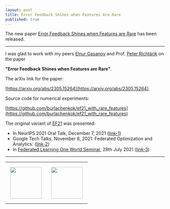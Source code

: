 ```yaml
---
layout: post
title: Error Feedback Shines when Features Are Rare
published: true
---
```


The new paper [Error Feedback Shines when Features are Rare](https://arxiv.org/abs/2305.15264) has been released.

---

I was glad to work with my peers [Elnur Gasanov](https://elnurgasanov.com/) and Prof. [Peter Richtárik](https://richtarik.org/) on the paper 

**"Error Feedback Shines when Features are Rare"**.

The arXiv link for the paper: 

[https://arxiv.org/abs/2305.15264](https://arxiv.org/abs/2305.15264). 

Source code for numerical experiments: 

[https://github.com/burlachenkok/ef21_with_rare_features](https://github.com/burlachenkok/ef21_with_rare_features)

The original variant of [EF21](https://arxiv.org/abs/2106.05203) was presented:

* In NeurIPS 2021 Oral Talk, December 7, 2021 ([link-1](https://nips.cc/Conferences/2021/Schedule?type=Oral))
* Google Tech Talks, November 8, 2021: Federated Optimization and Analytics: ([link-2](https://youtu.be/aD3o_f7tf28?t=128))
* In [Federated Learning One World Seminar](https://sites.google.com/view/one-world-seminar-series-flow/home?authuser=0), 28th July 2021 ([link-3](https://www.youtube.com/watch?v=rjWze5rcSUM&t=3367s&ab_channel=FederatedLearningOneWorldSeminar))

---

<table style="text-align:center;">
<tr>
<td style="padding:15px;text-align:center;vertical-align:middle;"> <img height="100px" src="https://burlachenkok.github.io/materials/KAUST-logo.png"/> </td> 
<td style="padding:15px;text-align:center;vertical-align:middle;"> <img height="100px" src="https://burlachenkok.github.io/materials/SDAIA-Logo-2.png"/> </td> 
</tr>
</table>
